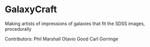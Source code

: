 GalaxyCraft
===========

Making artists of impressions of galaxies that fit the SDSS images, procedurally 

Contributors:
Phil Marshall
Otavio Good
Carl Gorringe

